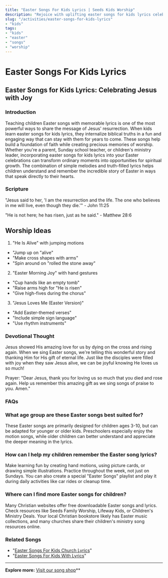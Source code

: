 ```yaml
---
title: "Easter Songs For Kids Lyrics | Seeds Kids Worship"
description: "Rejoice with uplifting easter songs for kids lyrics celebrating Jesus' resurrection. Easter worship resources for kids and Sunday school."
slug: "/activities/easter-songs-for-kids-lyrics"
- "kids"
tags:
- "kids"
- "easter"
- "songs"
- "worship"
---
```


# Easter Songs For Kids Lyrics

## Easter Songs for Kids Lyrics: Celebrating Jesus with Joy

### Introduction
Teaching children Easter songs with memorable lyrics is one of the most powerful ways to share the message of Jesus' resurrection. When kids learn easter songs for kids lyrics, they internalize biblical truths in a fun and engaging way that can stay with them for years to come. These songs help build a foundation of faith while creating precious memories of worship. Whether you're a parent, Sunday school teacher, or children's ministry leader, incorporating easter songs for kids lyrics into your Easter celebrations can transform ordinary moments into opportunities for spiritual growth. The combination of simple melodies and truth-filled lyrics helps children understand and remember the incredible story of Easter in ways that speak directly to their hearts.

### Scripture
"Jesus said to her, 'I am the resurrection and the life. The one who believes in me will live, even though they die.'" - John 11:25

"He is not here; he has risen, just as he said." - Matthew 28:6

## Worship Ideas
1. "He Is Alive" with jumping motions
- "Jump up on "alive"
- "Make cross shapes with arms"
- "Spin around on "rolled the stone away"

2. "Easter Morning Joy" with hand gestures
- "Cup hands like an empty tomb"
- "Raise arms high for "He is risen"
- "Give high-fives during the chorus"

3. "Jesus Loves Me (Easter Version)"
- "Add Easter-themed verses"
- "Include simple sign language"
- "Use rhythm instruments"

### Devotional Thought
Jesus showed His amazing love for us by dying on the cross and rising again. When we sing Easter songs, we're telling this wonderful story and thanking Him for His gift of eternal life. Just like the disciples were filled with joy when they saw Jesus alive, we can be joyful knowing He loves us so much!

Prayer: "Dear Jesus, thank you for loving us so much that you died and rose again. Help us remember this amazing gift as we sing songs of praise to you. Amen."

### FAQs

### What age group are these Easter songs best suited for?
These Easter songs are primarily designed for children ages 3-10, but can be adapted for younger or older kids. Preschoolers especially enjoy the motion songs, while older children can better understand and appreciate the deeper meaning in the lyrics.

### How can I help my children remember the Easter song lyrics?
Make learning fun by creating hand motions, using picture cards, or drawing simple illustrations. Practice throughout the week, not just on Sundays. You can also create a special "Easter Songs" playlist and play it during daily activities like car rides or cleanup time.

### Where can I find more Easter songs for children?
Many Christian websites offer free downloadable Easter songs and lyrics. Check resources like Seeds Family Worship, Lifeway Kids, or Children's Ministry Deals. Your local Christian bookstore likely has Easter music collections, and many churches share their children's ministry song resources online.

### Related Songs

- "[Easter Songs For Kids Church Lyrics](/activities/easter-songs-for-kids-church-lyrics/)"
- "[Easter Songs For Kids With Lyrics](/activities/easter-songs-for-kids-with-lyrics/)"

---

**Explore more:** [Visit our song shop](https://seedskidsworship.com/shop)**

<!-- Schema Markup -->
<script type="application/ld+json">
{
  "@context": "https://schema.org",
  "@type": "MusicRecording",
  "name": "Easter Songs For Kids Lyrics",
  "byArtist": {
    "@type": "MusicGroup",
    "name": "Seeds Kids Worship"
  },
  "isFamilyFriendly": true,
  "url": "https://seedskidsworship.com/activities/easter-songs-for-kids-lyrics/"
}
</script>